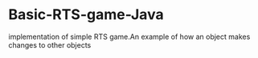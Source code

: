 # Basic-RTS-game-Java
implementation of simple RTS game.An example of how an object makes changes to other objects
